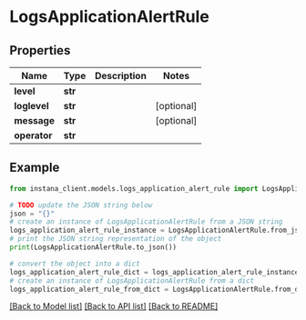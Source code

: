 # LogsApplicationAlertRule


## Properties

Name | Type | Description | Notes
------------ | ------------- | ------------- | -------------
**level** | **str** |  | 
**loglevel** | **str** |  | [optional] 
**message** | **str** |  | [optional] 
**operator** | **str** |  | 

## Example

```python
from instana_client.models.logs_application_alert_rule import LogsApplicationAlertRule

# TODO update the JSON string below
json = "{}"
# create an instance of LogsApplicationAlertRule from a JSON string
logs_application_alert_rule_instance = LogsApplicationAlertRule.from_json(json)
# print the JSON string representation of the object
print(LogsApplicationAlertRule.to_json())

# convert the object into a dict
logs_application_alert_rule_dict = logs_application_alert_rule_instance.to_dict()
# create an instance of LogsApplicationAlertRule from a dict
logs_application_alert_rule_from_dict = LogsApplicationAlertRule.from_dict(logs_application_alert_rule_dict)
```
[[Back to Model list]](../README.md#documentation-for-models) [[Back to API list]](../README.md#documentation-for-api-endpoints) [[Back to README]](../README.md)



